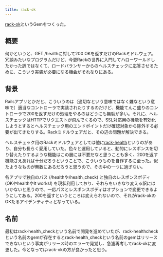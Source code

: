```yaml
---
title: rack-ok
---
```


[rack-ok](https://github.com/r7kamura/rack-ok)というGemをつくった。

## 概要

何かというと、GET /healthに対して200 OKを返すだけのRackミドルウェア。冗談みたいなプログラムだけど、今更Rackの世界に入門してハローワールドしたかった訳ではなくて、ロードバランサーからのヘルスチェックに応答させるために、こういう実装が必要になる機会がそれなりにある。

## 背景

Railsアプリとかだと、こういうのは（適切なという意味ではなく雑なという意味で）適当なコントローラで実装されたりするのだけど、機能てんこ盛りのコントローラで200を返すだけの処理をやるのはどうにも無駄が多い。それに、ヘルスチェックはHTTPでリクエストが飛んでくるので、SSL対応用の機能を有効化しようとするとヘルスチェック用のエンドポイントだけ確認対象から除外する必要が出てきたりする。Rackミドルウェアだと、その辺の問題が解決できる。

ヘルスチェック用のRackミドルウェアとしては他に[rack-health](https://github.com/mirakui/rack-health)というのがあり、自分も長らく愛用していた。色々と運用していると、動的にレスポンスを切り替えたりするような機能はこの層には不要だなと思うことも多く、200を返す機能さえあれば十分だろうということで、こういうものを自作するに至った。似たようなものが無数にあるだろうと思うので、その中の一つに過ぎない。

各アプリで独自のパス (/healthや/health_check) と独自のレスポンスボディ (OKやhealthやIt works!) を現状利用しており、それらをいきなり変える訳にはいかないと思うので、一応パスとレスポンスボディはオプションで変更できるようにしてある。200を返すというところは変えられないので、それがrack-okのOKたるアイデンティティとなっている。

## 名前

最初はrack-health_checkという名前で開発を進めていたが、rack-healthcheckという名前のgemが存在するとrack-health_checkという名前のgemはリリースできないという事実がリリース時のエラーで発覚し、急遽再考してrack-okに変更した。今となってはrack-okの方が良かったと思う。
